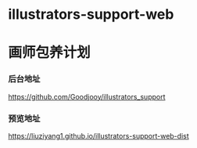 # illustrators-support-web
# 画师包养计划

### 后台地址  
https://github.com/Goodjooy/illustrators_support
### 预览地址
https://liuziyang1.github.io/illustrators-support-web-dist
